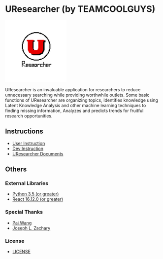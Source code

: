# UResearcher (by TEAMCOOLGUYS)

<img src="UResearcher_LOGO/UResearcher_circle.png" width="200" height="200" alt="UResearcher_circle"/>

UResearcher is an invaluable application for researchers to reduce unnecessary searching while providing worthwhile outlets. Some basic functions of UResearcher are organizing topics, Identifies knowledge using Latent Knowledge Analysis and other machine learning techniques to finding missing information, Analyzes and predicts trends for fruitful research opportunities.



## Instructions

- [User Instruction](UResearcher/README.md#user-guide)
- [Dev Instruction](UResearcher/README.md#developer-guide)
- [UResearcher Documents](doc/README.md)



## Others

### External Libraries

- [Python 3.5 (or greater)](UResearcher/requirements.txt)
- [React 16.12.0 (or greater)](UResearcher/uresearcher_app/static/node/package.json)

### Special Thanks

- [Pai Wang](uresearcher_app/static/node/one-time-setup.txt)
- [Joseph L. Zachary](https://www.cs.utah.edu/~zachary/)

### License
- [LICENSE](LICENSE)

